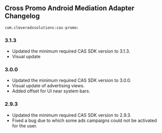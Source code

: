 ## Cross Promo Android Mediation Adapter Changelog
`com.cleveradssolutions:cas-promo:`

### 3.1.3
- Updated the minimum required CAS SDK version to 3.1.3.
- Visual update

### 3.0.0
- Updated the minimum required CAS SDK version to 3.0.0.
- Visual update of advertising views.
- Added offset for UI near system bars.

### 2.9.3
- Updated the minimum required CAS SDK version to 2.9.3.
- Fixed a bug due to which some ads campaigns could not be activated for the user.

